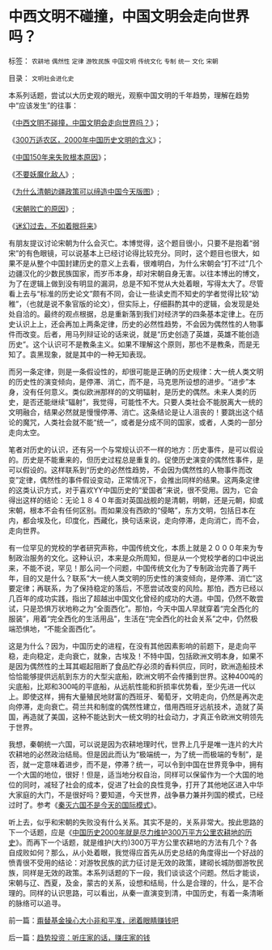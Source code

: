 # 中西文明不碰撞，中国文明会走向世界吗？

标签： `农耕地` `偶然性` `定律` `游牧民族` `中国文明` `传统文化` `专制` `统一` `文化` `宋朝` 

目录： `文明社会进化史`

本系列话题，尝试以大历史观的眼光，观察中国文明的千年趋势，理解在趋势中“应该发生”的往事：

《[中西文明不碰撞，中国文明会走向世界吗？](../../../2008/11/17/中西文明不碰撞，中国文明会走向世界吗？.md)》；

《[300万适农区，2000年中国历史文明的含义](../../../2008/11/20/300万适农区，2000年中国历史文明的含义.md)》；

《[中国150年来失败根本原因](../../../2008/11/24/中国150&nbsp;年来失败根本原因.md)》；

《[不要妖魔化敌人](../../../2008/11/27/血的教训：不要妖魔化敌人.md)》;

《[为什么清朝边疆政策可以缔造中国今天版图](../../../2008/11/28/为什么清朝边疆政策可以缔造中国今天版图.md)》;

《[宋朝败亡的原因](../../../2008/11/30/简析宋朝败亡的原因.md)》;

《[迷幻过去，不如着眼将来](../../../2008/12/9/以客观平和的心态看历史，take&nbsp;it&nbsp;easy.md)》



有朋友提议讨论宋朝为什么会灭亡。本博觉得，这个题目很小，只要不是抱着“弱宋”的有色眼镜，可以说基本上已经讨论得比较充分。同时，这个题目也很大，如果不是从整个中国封建历史的意义上去看，很难明白，为什么宋朝会“打不过”几个边疆汉化的少数民族国家，而岁币本身，却对宋朝自身无害。以往本博出的博文，为了在逻辑上做到没有明显的漏洞，总是不知不觉从大处着眼，写得太大了。尽管看上去与“标准的历史论文”颇有不同，会让一些读史而不知史的学者觉得比较“幼稚”，（也就是说不象官版的论文），但实际上，仔细斟酌其中的逻辑，会发现是处处自洽的。最终的观点根据，总是重新落到我们对经济学的四条基本定律上。在历史认识上上，还会再加上两条定律，历史的必然性趋势，不会因为偶然性的人物事件而改变。后者，用马列辩证论的话来说，就是“历史创造了英雄，英雄不能创造历史”。这个认识可不是教条主义。如果不理解这个原则，那也不是教条，而是无知了。袁黑现象，就是其中的一种无知表现。



而另一条定律，则是一条假设性的，却很可能是正确的历史规律：大一统人类文明的历史性的演变倾向，是停滞、消亡，而不是，马克思所设想的进步。“进步”本身，没有任何意义。类似欧洲那样的的文明辐射，是历史的偶然。未来人类的历史，是否还能继续“辐射”，我觉得，可能性不大。只要人类社会不能脱离大一统的文明融合，结果必然就是慢慢停滞、消亡。这条结论是让人沮丧的！要跳出这个结论的魔咒，人类社会就不能“统一”，或者是分成不同的国家，或者，人类的一部分走向太空。



笔者对历史的认识，还有另一个与常规认识不一样的地方：历史事件，是可以假设的。历史是不能重来的，但历史过程总是重复的。促使历史演变的偶然性事件，是可以假设的。这样联系到“历史的必然性趋势，不会因为偶然性的人物事件而改变”定律，偶然性的事件假设变动，正常情况下，会推出同样的结果。这两条定律的这类认识方式，对于喜欢YY中国历史的“爱国者”来说，很不受用。因为，它会得出这样的结论：无论１８４０年面对英国战舰的是清朝，明朝，还是元朝，抑或宋朝，根本不会有任何区别。而如果没有西欧的“侵略”，东方文明，包括日本在内，都会埃及化，印度化，西藏化，换句话来说，走向停滞，走向消亡，而不会，走向世界。



有一位罕见的党校的学者研究声称，中国传统文化，本质上就是２０００年来为专制政治服务的文化。这种认识，本来是众所周知，但是从一个党校学者的口中说出来，不能不说，罕见！那么问一个问题，中国传统文化为了专制政治完善了两千年，目的又是什么？联系“大一统人类文明的历史性的演变倾向，是停滞、消亡”这要定律；再联系，为了保持稳定的落后，不愿尝试改变的风险。那怕，西方已经以几百年的成功实践，指出了超越出中国文化曾经的成功的大道。中国，仍然不敢尝试，只是恐惧万状地称之为“全面西化”。那怕，今天中国人早就穿着“完全西化的服装”，用着“完全西化的生活用品”，生活在“完全西化的社会关系”之中，仍然极端恐惧地，“不能全面西化”。



这是为什么？因为，中国历史的进程，在没有其他因素影响的前题下，是走向平稳，走向稳定，走向衰亡，就象，古埃及！不特中国，包括欧洲文明本身，如果不是因为偶然性的土耳其崛起阻断了食品贮存必须的香料供应，同时，欧洲造船技术恰恰能够提供远航到东方的大型尖底船，欧洲文明不会传播到世界。这种400吨的尖底船，比郑和300吨的平底船，从远航性能和折损率优势看，至少先进一代以上。即使这样，拥有大量殖民地财富的西班牙、葡萄牙，文明走向，仍然是再次走向停滞，走向衰亡。荷兰共和制度的偶然性建立，借用西班牙远航技术，造就了英国，再造就了美国，这种不能达到大一统文明的社会动力，才真正令欧洲文明领先于世界。



我想，秦朝统一六国，可以说是因为农耕地理时代，世界上几乎是唯一连片的大片农耕地的必然政治结局。但是因此而认为“极端统一，为了统一而极端的专制”，是否，就一定意味着进步，而不是，停滞？统一，可以令到中国在世界竞争中，拥有一个大国的地位，很好！但是，适当地分权自治，同样可以保留作为一个大国的地位的同时，减轻了社会的成本，促进了社会的良性竞争，打开了其他地区进入中华大家庭的大门，不是很好吗？要知道，今天世界，战争暴力兼并列国的模式，已经过时了。参考《[秦灭六国不是今天的国际模式](../../../2008/9/12/战国与秦灭六国并非今天适用的政治模式.md)》。



听上去，似乎和宋朝的失败没有什么关系。其实不是的，关系非常大。按此思路的下一个话题，应是《[中国历史2000年就是尽力维护300万平方公里农耕地的历史](../../../2008/11/20/300万适农区，2000年中国历史文明的含义.md)》。而再下一个话题，就是维护(大约)300万平方公里农耕地的方法有几个？各自成败如何？那么，从小处着眼，我觉得应首先从历史总结的角度得出一个好战的愤青很不受用的结论：对游牧民族的武力征讨是无效的政策，建砌长城防御游牧民族，同样是无效的政策。本系列话题的下一段，我们谈谈这个问题。然后才能谈，宋朝与辽、西夏，及金，蒙古的关系，设想和结局，什么是合理的，什么，是不合理的。同样的认识思路，可以看出，从秦一直演变到清，中国历史，有着一条清晰的脉络可以追寻。





前一篇：[甭替基金操心大小非和平准，闭着眼睛赚钱吧](../../../2008/11/17/甭替基金操心大小非和平准，闭着眼睛赚钱吧.md)

后一篇：[趋势投资：听庄家的话，赚庄家的钱](../../../2008/11/18/趋势投资：听庄家的话，赚庄家的钱.md)